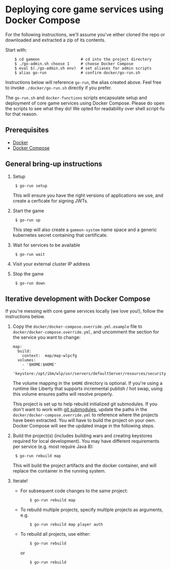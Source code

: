 # Deploying core game services using Docker Compose

For the following instructions, we'll assume you've either cloned the repo
or downloaded and extracted a zip of its contents.

Start with:

        $ cd gameon                  # cd into the project directory
        $ ./go-admin.sh choose 1     # choose Docker Compose
        $ eval $(./go-admin.sh env)  # set aliases for admin scripts
        $ alias go-run               # confirm docker/go-run.sh

Instructions below will reference `go-run`, the alias created above. Feel free to invoke `./docker/go-run.sh` directly if you prefer.

The `go-run.sh` and `docker-functions` scripts encapsulate setup and deployment of core game services using Docker Compose. Please do open the scripts to see what they do! We opted for readability over shell script-fu for that reason.

## Prerequisites

* [Docker](https://docs.docker.com/install/)
* [Docker Compose](https://docs.docker.com/compose/install/)

## General bring-up instructions

1. Setup

        $ go-run setup

    This will ensure you have the right versions of applications we use, and create a cerficate for signing JWTs.

3. Start the game

        $ go-run up

    This step will also create a `gameon-system` name space and a generic kubernetes secret containing that certificate.

4. Wait for services to be available

        $ go-run wait

5. Visit your external cluster IP address

6. Stop the game

        $ go-run down


## Iterative development with Docker Compose

If you're messing with core game services locally (we love you!), follow the instructions below.

1. Copy the `docker/docker-compose.override.yml.example` file to `docker/docker-compose.override.yml`, and uncomment the section for the service you want to change:
    ```
    map:
      build:
        context:  map/map-wlpcfg
      volumes:
        - '$HOME:$HOME'
        - 'keystore:/opt/ibm/wlp/usr/servers/defaultServer/resources/security'
    ```
    The volume mapping in the `$HOME` directory is optional. If you're using a runtime like Liberty that supports incremental publish / hot swap, using this volume ensures paths will resolve properly.

    This project is set up to help rebuild initialized git submodules. If you don't want to work with [git submodules](../README.md#core-service-development-optional), update the paths in the `docker/docker-compose.override.yml` to reference where the projects have been extracted. You will have to build the project on your own. Docker Compose will see the updated image in the following steps.

2. Build the project(s) (includes building wars and creating keystores required for local development). You may have different requirements per service (e.g. most require Java 8):

        $ go-run rebuild map

    This will build the project artifacts and the docker container, and will replace the container in the running system.

3. Iterate!
      * For subsequent code changes to the same project:

                $ go-run rebuild map

      * To rebuild multiple projects, specify multiple projects as arguments, e.g.

                $ go-run rebuild map player auth

      * To rebuild all projects, use either:

                $ go-run rebuild

        or

                $ go-run rebuild
